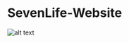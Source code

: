 # SevenLife-Website

![alt text](https://media.discordapp.net/attachments/954476483651461120/1117047255535456327/Landing.png?width=364&height=632)
